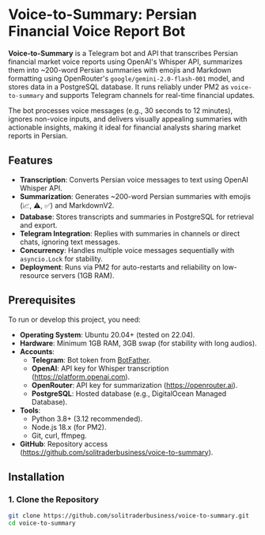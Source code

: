 # Voice-to-Summary: Persian Financial Voice Report Bot

**Voice-to-Summary** is a Telegram bot and API that transcribes Persian financial market voice reports using OpenAI's Whisper API, summarizes them into ~200-word Persian summaries with emojis and Markdown formatting using OpenRouter's `google/gemini-2.0-flash-001` model, and stores data in a PostgreSQL database. It runs reliably under PM2 as `voice-to-summary` and supports Telegram channels for real-time financial updates.

The bot processes voice messages (e.g., 30 seconds to 12 minutes), ignores non-voice inputs, and delivers visually appealing summaries with actionable insights, making it ideal for financial analysts sharing market reports in Persian.

## Features

- **Transcription**: Converts Persian voice messages to text using OpenAI Whisper API.
- **Summarization**: Generates ~200-word Persian summaries with emojis (📈, ⚠️, ✅) and MarkdownV2.
- **Database**: Stores transcripts and summaries in PostgreSQL for retrieval and export.
- **Telegram Integration**: Replies with summaries in channels or direct chats, ignoring text messages.
- **Concurrency**: Handles multiple voice messages sequentially with `asyncio.Lock` for stability.
- **Deployment**: Runs via PM2 for auto-restarts and reliability on low-resource servers (1GB RAM).

## Prerequisites

To run or develop this project, you need:

- **Operating System**: Ubuntu 20.04+ (tested on 22.04).
- **Hardware**: Minimum 1GB RAM, 3GB swap (for stability with long audios).
- **Accounts**:
  - **Telegram**: Bot token from [BotFather](https://t.me/BotFather).
  - **OpenAI**: API key for Whisper transcription (https://platform.openai.com).
  - **OpenRouter**: API key for summarization (https://openrouter.ai).
  - **PostgreSQL**: Hosted database (e.g., DigitalOcean Managed Database).
- **Tools**:
  - Python 3.8+ (3.12 recommended).
  - Node.js 18.x (for PM2).
  - Git, curl, ffmpeg.
- **GitHub**: Repository access (https://github.com/solitraderbusiness/voice-to-summary).

## Installation

### 1. Clone the Repository

```bash
git clone https://github.com/solitraderbusiness/voice-to-summary.git
cd voice-to-summary
